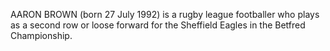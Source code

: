 AARON BROWN (born 27 July 1992) is a rugby league footballer who plays as a second row or loose forward for the Sheffield Eagles in the Betfred Championship.
